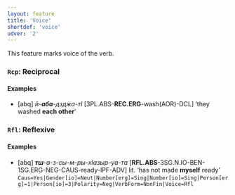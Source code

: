 ```yaml
---
layout: feature
title: 'Voice'
shortdef: 'voice'
udver: '2'
---
```


This feature marks voice of the verb.

### <a name="Rcp">`Rcp`</a>: Reciprocal

#### Examples

* [abq] _й-<b>аба</b>-дзджа-тI_ [3PL.ABS-<b>REC.ERG</b>-wash(AOR)-DCL] ‘they washed <b>each other</b>’

### <a name="Rfl">`Rfl`</a>: Reflexive

#### Examples

* [abq] _<b>тш</b>-а-з-сы-м-ры-хIазыр-уа-та_ [<b>RFL.ABS</b>-3SG.N.IO-BEN-1SG.ERG-NEG-CAUS-ready-IPF-ADV] lit. ‘has not made <b>myself</b> ready’ `Caus=Yes|Gender[io]=Neut|Number[erg]=Sing|Number[io]=Sing|Person[erg]=1|Person[io]=3|Polarity=Neg|VerbForm=NonFin|Voice=Rfl`
<!-- Interlanguage links updated Po 11. listopadu 2024, 20:10:10 CET -->
